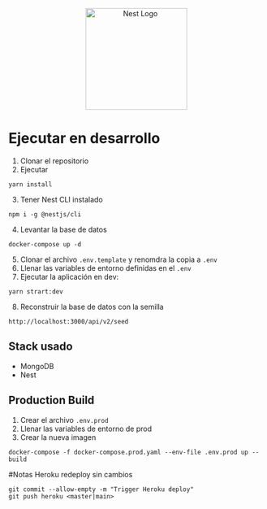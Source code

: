 <p align="center">
  <a href="http://nestjs.com/" target="blank"><img src="https://nestjs.com/img/logo-small.svg" width="200" alt="Nest Logo" /></a>
</p>


# Ejecutar en desarrollo

1. Clonar el repositorio
2. Ejecutar
```
yarn install
```
3. Tener Nest CLI instalado
```
npm i -g @nestjs/cli
```
4. Levantar la base de datos
```
docker-compose up -d
```
5. Clonar el archivo ```.env.template``` y renomdra la copia a ```.env```
6. Llenar las variables de entorno definidas en el ```.env```
7. Ejecutar la aplicación en dev: 
```
yarn strart:dev
```
8.  Reconstruir la base de datos con la semilla
```
http://localhost:3000/api/v2/seed
```


## Stack usado
* MongoDB
* Nest

## Production Build

1. Crear el archivo ```.env.prod```
2. Llenar las variables de entorno de prod
3. Crear la nueva imagen
```
docker-compose -f docker-compose.prod.yaml --env-file .env.prod up --build
```

#Notas
Heroku redeploy sin cambios
```
git commit --allow-empty -m "Trigger Heroku deploy"
git push heroku <master|main>
```